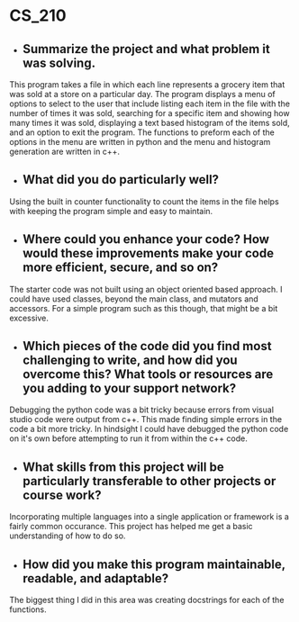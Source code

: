 # CS_210


* ## Summarize the project and what problem it was solving.

This program takes a file in which each line represents a grocery item that was sold at a store on a particular day. The program displays a menu of options to select to the user that include listing each item in the file with the number of times it was sold, searching for a specific item and showing how many times it was sold, displaying a text based histogram of the items sold, and an option to exit the program. The functions to preform each of the options in the menu are written in python and the menu and histogram generation are written in c++.

* ## What did you do particularly well?

Using the built in counter functionality to count the items in the file helps with keeping the program simple and easy to maintain.

* ## Where could you enhance your code? How would these improvements make your code more efficient, secure, and so on?

The starter code was not built using an object oriented based approach. I could have used classes, beyond the main class, and mutators and accessors. For a simple program such as this though, that might be a bit excessive. 

* ## Which pieces of the code did you find most challenging to write, and how did you overcome this? What tools or resources are you adding to your support network?

Debugging the python code was a bit tricky because errors from visual studio code were output from c++. This made finding simple errors in the code a bit more tricky. In hindsight I could have debugged the python code on it's own before attempting to run it from within the c++ code.

* ## What skills from this project will be particularly transferable to other projects or course work?

Incorporating multiple languages into a single application or framework is a fairly common occurance. This project has helped me get a basic understanding of how to do so.
 
* ## How did you make this program maintainable, readable, and adaptable?

The biggest thing I did in this area was creating docstrings for each of the functions.